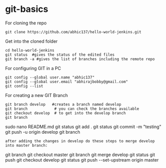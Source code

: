 # git-basics

For cloning the repo
```
git clone https://github.com/abhic137/hello-world-jenkins.git
```
Get into the cloned folder
```
cd hello-world-jenkins
git status  #gives the status of the edited files
git branch -a #gives the list of branches including the remote repo
```
For configuring GIT in a PC
```
git config --global user.name "abhic137"
git config --global user.email "abhirajbobby@gmail.com"
git config --list
```
For creating a new GIT Branch
```
git branch develop   #creates a branch named develop
git branch            # you can check the branches available
git checkout develop  # to get into the develop branch
git branch           
```
sudo nano README.md 
git status
git add .
git status
git commit -m "testing"
git push -u origin develop
git branch
 
```
after adding the changes in develop do these steps to merge develop into master branch:
``` 
  git branch
  git checkout master
  git branch
  git merge develop
  git status
  git push
  git checkout develop
  git status
  git push --set-upstream origin master
 ```


